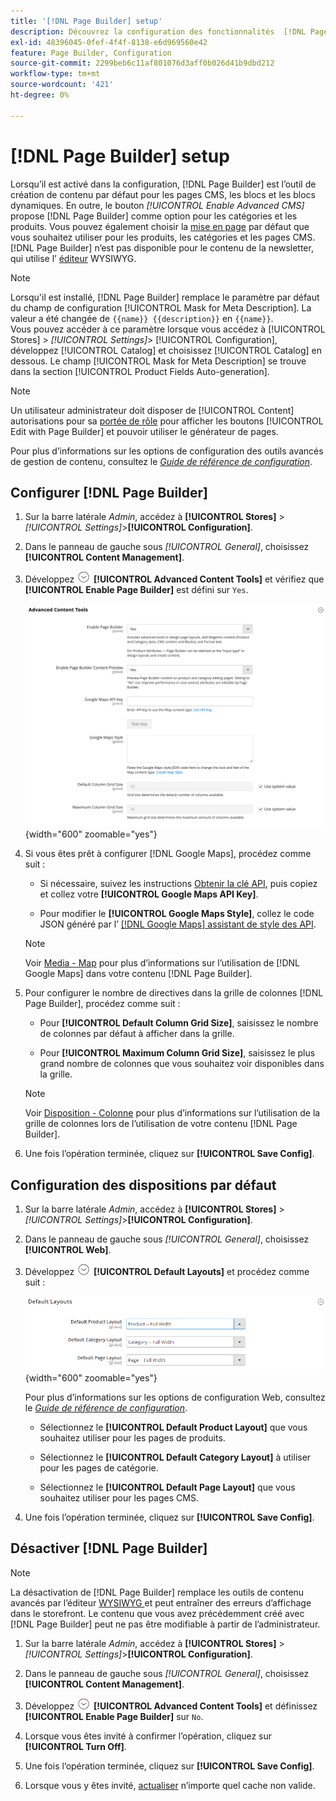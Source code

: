 ```yaml
---
title: '[!DNL Page Builder] setup'
description: Découvrez la configuration des fonctionnalités  [!DNL Page Builder] dans Admin pour Adobe Commerce et Magento Open Source.
exl-id: 48396045-0fef-4f4f-8138-e6d969560e42
feature: Page Builder, Configuration
source-git-commit: 2299beb6c11af801076d3aff0b026d41b9dbd212
workflow-type: tm+mt
source-wordcount: '421'
ht-degree: 0%

---
```


# [!DNL Page Builder] setup

Lorsqu’il est activé dans la configuration, [!DNL Page Builder] est l’outil de création de contenu par défaut pour les pages CMS, les blocs et les blocs dynamiques. En outre, le bouton _[!UICONTROL Enable Advanced CMS]_&#x200B;propose [!DNL Page Builder] comme option pour les catégories et les produits. Vous pouvez également choisir la [mise en page](../content-design/page-layout.md) par défaut que vous souhaitez utiliser pour les produits, les catégories et les pages CMS. [!DNL Page Builder] n’est pas disponible pour le contenu de la newsletter, qui utilise l’ [éditeur](../content-design/editor.md) WYSIWYG.

>[!NOTE]
>
>Lorsqu&#39;il est installé, [!DNL Page Builder] remplace le paramètre par défaut du champ de configuration [!UICONTROL Mask for Meta Description]. La valeur a été changée de `{{name}} {{description}}` en `{{name}}`.
><br>
>Vous pouvez accéder à ce paramètre lorsque vous accédez à [!UICONTROL Stores] > _[!UICONTROL Settings]_> [!UICONTROL Configuration], développez [!UICONTROL Catalog] et choisissez [!UICONTROL Catalog] en dessous. Le champ [!UICONTROL Mask for Meta Description] se trouve dans la section [!UICONTROL Product Fields Auto-generation].

>[!NOTE]
>
>Un utilisateur administrateur doit disposer de [!UICONTROL Content] autorisations pour sa [portée de rôle](../systems/permissions-user-roles.md) pour afficher les boutons [!UICONTROL Edit with Page Builder] et pouvoir utiliser le générateur de pages.

Pour plus d’informations sur les options de configuration des outils avancés de gestion de contenu, consultez le [_Guide de référence de configuration_](../configuration-reference/general/content-management.md).

## Configurer [!DNL Page Builder]

1. Sur la barre latérale _Admin_, accédez à **[!UICONTROL Stores]** > _[!UICONTROL Settings]_>**[!UICONTROL Configuration]**.

1. Dans le panneau de gauche sous _[!UICONTROL General]_, choisissez **[!UICONTROL Content Management]**.

1. Développez ![ Développeur de sélecteur ](../assets/icon-display-expand.png) **[!UICONTROL Advanced Content Tools]** et vérifiez que **[!UICONTROL Enable Page Builder]** est défini sur `Yes`.

   ![Outils de contenu avancé](../configuration-reference/general/assets/content-management-advanced-content-tools.png){width="600" zoomable="yes"}

1. Si vous êtes prêt à configurer [!DNL Google Maps], procédez comme suit :

   - Si nécessaire, suivez les instructions [Obtenir la clé API][1], puis copiez et collez votre **[!UICONTROL Google Maps API Key]**.

   - Pour modifier le **[!UICONTROL Google Maps Style]**, collez le code JSON généré par l’ [[!DNL Google Maps] assistant de style des API][2].

   >[!NOTE]
   >
   >Voir [Media - Map](map.md) pour plus d’informations sur l’utilisation de [!DNL Google Maps] dans votre contenu [!DNL Page Builder].

1. Pour configurer le nombre de directives dans la grille de colonnes [!DNL Page Builder], procédez comme suit :

   - Pour **[!UICONTROL Default Column Grid Size]**, saisissez le nombre de colonnes par défaut à afficher dans la grille.

   - Pour **[!UICONTROL Maximum Column Grid Size]**, saisissez le plus grand nombre de colonnes que vous souhaitez voir disponibles dans la grille.

   >[!NOTE]
   >
   >Voir [Disposition - Colonne](column.md) pour plus d’informations sur l’utilisation de la grille de colonnes lors de l’utilisation de votre contenu [!DNL Page Builder].

1. Une fois l’opération terminée, cliquez sur **[!UICONTROL Save Config]**.

## Configuration des dispositions par défaut

1. Sur la barre latérale _Admin_, accédez à **[!UICONTROL Stores]** > _[!UICONTROL Settings]_>**[!UICONTROL Configuration]**.

1. Dans le panneau de gauche sous _[!UICONTROL General]_, choisissez **[!UICONTROL Web]**.

1. Développez ![Sélecteur d’extension](../assets/icon-display-expand.png) **[!UICONTROL Default Layouts]** et procédez comme suit :

   ![Disposition par défaut](../configuration-reference/general/assets/web-default-layouts.png){width="600" zoomable="yes"}

   Pour plus d’informations sur les options de configuration Web, consultez le [_Guide de référence de configuration_](../configuration-reference/general/web.md#default-layouts).

   - Sélectionnez le **[!UICONTROL Default Product Layout]** que vous souhaitez utiliser pour les pages de produits.

   - Sélectionnez le **[!UICONTROL Default Category Layout]** à utiliser pour les pages de catégorie.

   - Sélectionnez le **[!UICONTROL Default Page Layout]** que vous souhaitez utiliser pour les pages CMS.

1. Une fois l’opération terminée, cliquez sur **[!UICONTROL Save Config]**.

## Désactiver [!DNL Page Builder]

>[!NOTE]
>
>La désactivation de [!DNL Page Builder] remplace les outils de contenu avancés par l’éditeur [ WYSIWYG ](../content-design/editor.md) et peut entraîner des erreurs d’affichage dans le storefront. Le contenu que vous avez précédemment créé avec [!DNL Page Builder] peut ne pas être modifiable à partir de l’administrateur.

1. Sur la barre latérale _Admin_, accédez à **[!UICONTROL Stores]** > _[!UICONTROL Settings]_>**[!UICONTROL Configuration]**.

1. Dans le panneau de gauche sous _[!UICONTROL General]_, choisissez **[!UICONTROL Content Management]**.

1. Développez ![ Développeur de sélecteur ](../assets/icon-display-expand.png) **[!UICONTROL Advanced Content Tools]** et définissez **[!UICONTROL Enable Page Builder]** sur `No`.

1. Lorsque vous êtes invité à confirmer l’opération, cliquez sur **[!UICONTROL Turn Off]**.

1. Une fois l’opération terminée, cliquez sur **[!UICONTROL Save Config]**.

1. Lorsque vous y êtes invité, [actualiser](../systems/cache-management.md) n’importe quel cache non valide.

[1]: https://developers.google.com/maps/documentation/javascript/get-api-key
[2]: https://mapstyle.withgoogle.com/
